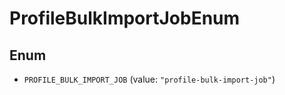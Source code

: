 # ProfileBulkImportJobEnum

## Enum

* `PROFILE_BULK_IMPORT_JOB` (value: `"profile-bulk-import-job"`)
